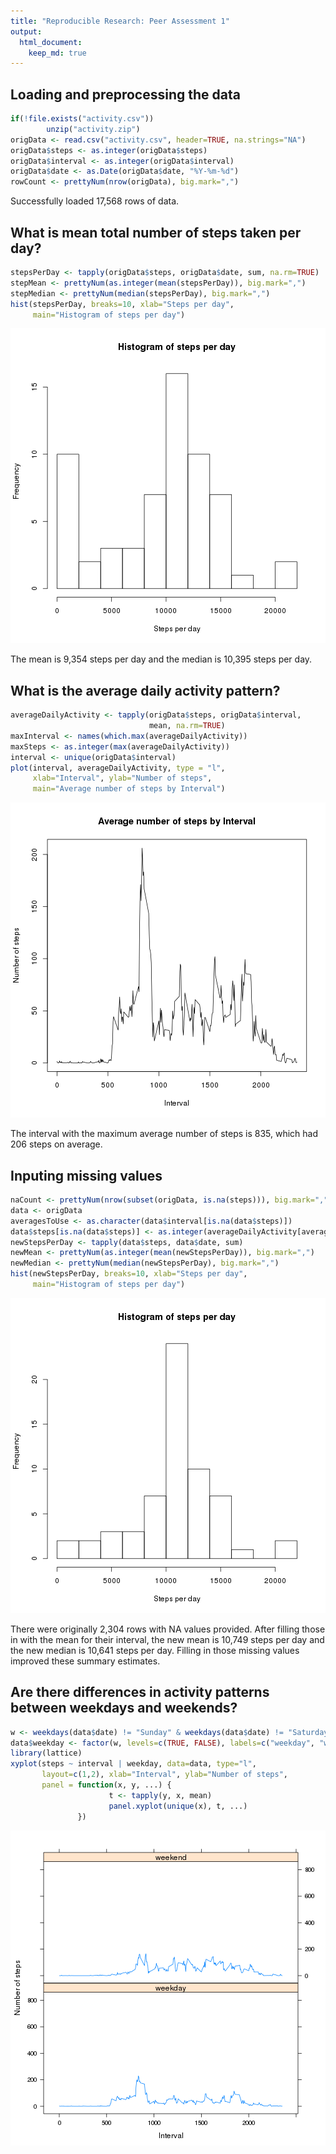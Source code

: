 ```yaml
---
title: "Reproducible Research: Peer Assessment 1"
output: 
  html_document:
    keep_md: true
---
```



## Loading and preprocessing the data


```r
if(!file.exists("activity.csv"))
        unzip("activity.zip")
origData <- read.csv("activity.csv", header=TRUE, na.strings="NA")
origData$steps <- as.integer(origData$steps)
origData$interval <- as.integer(origData$interval)
origData$date <- as.Date(origData$date, "%Y-%m-%d")
rowCount <- prettyNum(nrow(origData), big.mark=",")
```

Successfully loaded 17,568 rows of data.

## What is mean total number of steps taken per day?


```r
stepsPerDay <- tapply(origData$steps, origData$date, sum, na.rm=TRUE)
stepMean <- prettyNum(as.integer(mean(stepsPerDay)), big.mark=",")
stepMedian <- prettyNum(median(stepsPerDay), big.mark=",")
hist(stepsPerDay, breaks=10, xlab="Steps per day",
     main="Histogram of steps per day")
```

![plot of chunk unnamed-chunk-2](figure/unnamed-chunk-2-1.png) 

The mean is 9,354 steps per day and the median is 10,395 steps per day.

## What is the average daily activity pattern?


```r
averageDailyActivity <- tapply(origData$steps, origData$interval,
                               mean, na.rm=TRUE)
maxInterval <- names(which.max(averageDailyActivity))
maxSteps <- as.integer(max(averageDailyActivity))
interval <- unique(origData$interval)
plot(interval, averageDailyActivity, type = "l",
     xlab="Interval", ylab="Number of steps",
     main="Average number of steps by Interval")
```

![plot of chunk unnamed-chunk-3](figure/unnamed-chunk-3-1.png) 

The interval with the maximum average number of steps is 835, which had 206 steps on average.

## Inputing missing values


```r
naCount <- prettyNum(nrow(subset(origData, is.na(steps))), big.mark=",")
data <- origData
averagesToUse <- as.character(data$interval[is.na(data$steps)])
data$steps[is.na(data$steps)] <- as.integer(averageDailyActivity[averagesToUse])
newStepsPerDay <- tapply(data$steps, data$date, sum)
newMean <- prettyNum(as.integer(mean(newStepsPerDay)), big.mark=",")
newMedian <- prettyNum(median(newStepsPerDay), big.mark=",")
hist(newStepsPerDay, breaks=10, xlab="Steps per day",
     main="Histogram of steps per day")
```

![plot of chunk unnamed-chunk-4](figure/unnamed-chunk-4-1.png) 

There were originally 2,304 rows with NA values provided. After filling those in with the mean for their interval, the new mean is 10,749 steps per day and the new median is 10,641 steps per day. Filling in those missing values improved these summary estimates.

## Are there differences in activity patterns between weekdays and weekends?



```r
w <- weekdays(data$date) != "Sunday" & weekdays(data$date) != "Saturday"
data$weekday <- factor(w, levels=c(TRUE, FALSE), labels=c("weekday", "weekend"))
library(lattice)
xyplot(steps ~ interval | weekday, data=data, type="l", 
       layout=c(1,2), xlab="Interval", ylab="Number of steps",
       panel = function(x, y, ...) {
                      t <- tapply(y, x, mean)
                      panel.xyplot(unique(x), t, ...)
               })
```

![plot of chunk unnamed-chunk-5](figure/unnamed-chunk-5-1.png) 
